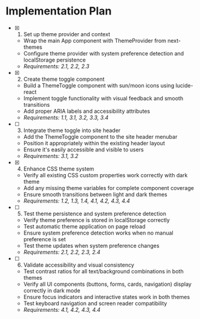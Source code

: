 # Implementation Plan

- [x] 1. Set up theme provider and context







  - Wrap the main App component with ThemeProvider from next-themes
  - Configure theme provider with system preference detection and localStorage persistence
  - _Requirements: 2.1, 2.2, 2.3_

- [x] 2. Create theme toggle component





  - Build a ThemeToggle component with sun/moon icons using lucide-react
  - Implement toggle functionality with visual feedback and smooth transitions
  - Add proper ARIA labels and accessibility attributes
  - _Requirements: 1.1, 3.1, 3.2, 3.3, 3.4_

- [ ] 3. Integrate theme toggle into site header
  - Add the ThemeToggle component to the site header menubar
  - Position it appropriately within the existing header layout
  - Ensure it's easily accessible and visible to users
  - _Requirements: 3.1, 3.2_

- [x] 4. Enhance CSS theme system







  - Verify all existing CSS custom properties work correctly with dark theme
  - Add any missing theme variables for complete component coverage
  - Ensure smooth transitions between light and dark themes
  - _Requirements: 1.2, 1.3, 1.4, 4.1, 4.2, 4.3, 4.4_

- [ ] 5. Test theme persistence and system preference detection
  - Verify theme preference is stored in localStorage correctly
  - Test automatic theme application on page reload
  - Ensure system preference detection works when no manual preference is set
  - Test theme updates when system preference changes
  - _Requirements: 2.1, 2.2, 2.3, 2.4_

- [ ] 6. Validate accessibility and visual consistency
  - Test contrast ratios for all text/background combinations in both themes
  - Verify all UI components (buttons, forms, cards, navigation) display correctly in dark mode
  - Ensure focus indicators and interactive states work in both themes
  - Test keyboard navigation and screen reader compatibility
  - _Requirements: 4.1, 4.2, 4.3, 4.4_